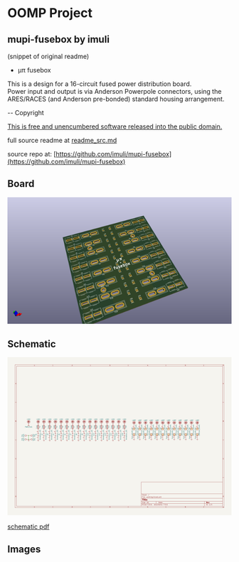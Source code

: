 # OOMP Project  
## mupi-fusebox  by imuli  
  
(snippet of original readme)  
  
- μπ fusebox  
  
This is a design for a 16-circuit fused power distribution board.  
Power input and output is via Anderson Powerpole connectors, using the ARES/RACES (and Anderson pre-bonded) standard housing arrangement.  
  
-- Copyright  
  
[This is free and unencumbered software released into the public domain.](https://unlicense.org)  
  
  
  full source readme at [readme_src.md](readme_src.md)  
  
source repo at: [https://github.com/imuli/mupi-fusebox](https://github.com/imuli/mupi-fusebox)  
## Board  
  
[![working_3d.png](working_3d_600.png)](working_3d.png)  
## Schematic  
  
[![working_schematic.png](working_schematic_600.png)](working_schematic.png)  
  
[schematic pdf](working_schematic.pdf)  
## Images  
